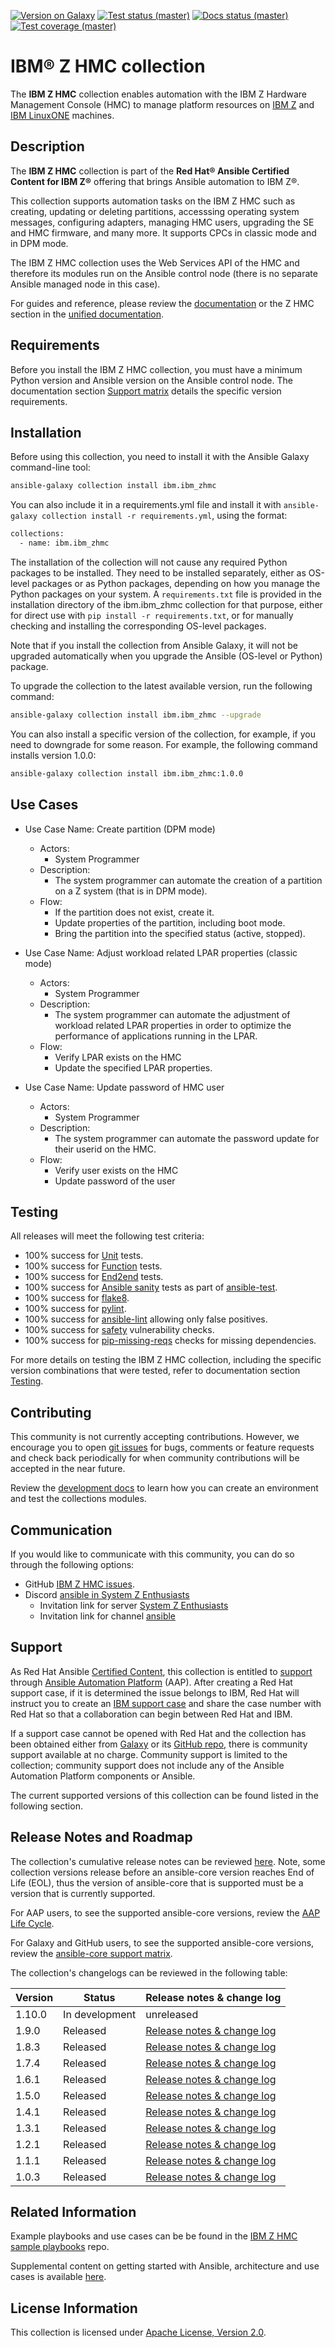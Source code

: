 <!---
Copyright 2017,2020,2024 IBM Corp. All Rights Reserved.

Licensed under the Apache License, Version 2.0 (the "License");
you may not use this file except in compliance with the License.
You may obtain a copy of the License at
   http://www.apache.org/licenses/LICENSE-2.0
Unless required by applicable law or agreed to in writing, software
distributed under the License is distributed on an "AS IS" BASIS,
WITHOUT WARRANTIES OR CONDITIONS OF ANY KIND, either express or implied.
See the License for the specific language governing permissions and
limitations under the License.
-->

<!---
Note: Details on the "Version on Galaxy" badge, below:

Shields.io allows defining dynamic badge creation using data in the result of
an HTTP GET on a JSON based REST API, as follows:

https://img.shields.io/badge/dynamic/json?
  url=<URL>&
  label=<LABEL>&
  query=<$.DATA.SUBDATA>&
  color=<COLOR>&
  prefix=<PREFIX>&
  suffix=<SUFFIX>
plus the standard query parameters (style, color, ...)

Ansible Galaxy returns the latest version of a collection using an HTTP GET on
https://galaxy.ansible.com/api/v2/collections/<NS>/<COLL>/ as follows:

{
    . . .
    "latest_version": {
        "version": "1.0.0",
    }
}

Ansible AutomationHub returns the latest version of a collection using an HTTP GET on
https://console.redhat.com/api/automation-hub/v3/collections/<NS>/<COLL>/ as follows:

{
    . . .
    "highest_version": {
        "version": "1.0.0",
    }
}

That would result in the following markup:

[![Version on AutomationHub](https://img.shields.io/badge/dynamic/json?style=flat&label=hub&prefix=v&url=https://console.redhat.com/api/automation-hub/v3/collections/ibm/ibm_zhmc/&query=highest_version.version)](https://console.redhat.com/ansible/automation-hub/repo/published/ibm/ibm_zhmc/ "Version on AutomationHub")

However, for now this does not work, so it has been removed again from the README page.
For details, see the discussion at https://github.com/ansible-collections/overview/discussions/202
-->

[![Version on Galaxy](https://img.shields.io/badge/dynamic/json?style=flat&label=galaxy&prefix=v&url=https://galaxy.ansible.com/api/v3/plugin/ansible/content/published/collections/index/ibm/ibm_zhmc/versions/%3Fis_highest=true&query=data[0].version)](https://galaxy.ansible.com/ui/repo/published/ibm/ibm_zhmc/ "Version on Galaxy")
[![Test status (master)](https://github.com/zhmcclient/zhmc-ansible-modules/actions/workflows/test.yml/badge.svg?branch=master)](https://github.com/zhmcclient/zhmc-ansible-modules/actions/workflows/test.yml?query=branch%3Amaster "Test status (master)")
[![Docs status (master)](https://github.com/zhmcclient/zhmc-ansible-modules/actions/workflows/pages/pages-build-deployment/badge.svg)](https://github.com/zhmcclient/zhmc-ansible-modules/actions/workflows/pages/pages-build-deployment "Docs status (master)")
[![Test coverage (master)](https://img.shields.io/coveralls/zhmcclient/zhmc-ansible-modules.svg)](https://coveralls.io/github/zhmcclient/zhmc-ansible-modules "Test coverage (master)")

# IBM® Z HMC collection

The **IBM Z HMC** collection enables automation with the IBM Z Hardware
Management Console (HMC) to manage platform resources on
[IBM Z](https://www.ibm.com/it-infrastructure/z) and
[IBM LinuxONE](https://www.ibm.com/it-infrastructure/linuxone/) machines.

## Description

The **IBM Z HMC** collection is part of the
**Red Hat® Ansible Certified Content for IBM Z®** offering that brings Ansible
automation to IBM Z®.

This collection supports automation tasks on the IBM Z HMC such as creating,
updating or deleting partitions, accesssing operating system messages,
configuring adapters, managing HMC users, upgrading the SE and HMC firmware,
and many more. It supports CPCs in classic mode and in DPM mode.

The IBM Z HMC collection uses the Web Services API of the HMC and therefore its
modules run on the Ansible control node (there is no separate Ansible managed
node in this case).

For guides and reference, please review the
[documentation](https://zhmcclient.github.io/zhmc-ansible-modules/)
or the Z HMC section in the
[unified documentation](https://ibm.github.io/z_ansible_collections_doc/).

## Requirements

Before you install the IBM Z HMC collection, you must have a minimum Python
version and Ansible version on the Ansible control node. The documentation section
[Support matrix](https://zhmcclient.github.io/zhmc-ansible-modules/installation.html#support-matrix)
details the specific version requirements.

## Installation

Before using this collection, you need to install it with the Ansible Galaxy
command-line tool:

```sh
ansible-galaxy collection install ibm.ibm_zhmc
```

You can also include it in a requirements.yml file and install it with
`ansible-galaxy collection install -r requirements.yml`, using the format:

```sh
collections:
  - name: ibm.ibm_zhmc
```

The installation of the collection will not cause any required Python packages
to be installed. They need to be installed separately, either as OS-level
packages or as Python packages, depending on how you manage the Python packages
on your system. A `requirements.txt` file is provided in the installation
directory of the ibm.ibm_zhmc collection for that purpose, either for direct use
with `pip install -r requirements.txt`, or for manually checking and installing
the corresponding OS-level packages.

Note that if you install the collection from Ansible Galaxy, it will not be
upgraded automatically when you upgrade the Ansible (OS-level or Python) package.

To upgrade the collection to the latest available version, run the following
command:

```sh
ansible-galaxy collection install ibm.ibm_zhmc --upgrade
```

You can also install a specific version of the collection, for example, if you
need to downgrade for some reason. For example, the following command installs
version 1.0.0:

```sh
ansible-galaxy collection install ibm.ibm_zhmc:1.0.0
```

## Use Cases

* Use Case Name: Create partition (DPM mode)
  * Actors:
    * System Programmer
  * Description:
    * The system programmer can automate the creation of a partition on a Z
      system (that is in DPM mode).
  * Flow:
    * If the partition does not exist, create it.
    * Update properties of the partition, including boot mode.
    * Bring the partition into the specified status (active, stopped).

* Use Case Name: Adjust workload related LPAR properties (classic mode)
  * Actors:
    * System Programmer
  * Description:
    * The system programmer can automate the adjustment of workload related
      LPAR properties in order to optimize the performance of applications
      running in the LPAR.
  * Flow:
    * Verify LPAR exists on the HMC
    * Update the specified LPAR properties.

* Use Case Name: Update password of HMC user
  * Actors:
    * System Programmer
  * Description:
    * The system programmer can automate the password update for their userid on
      the HMC.
  * Flow:
    * Verify user exists on the HMC
    * Update password of the user

## Testing

All releases will meet the following test criteria:

* 100% success for [Unit](https://github.com/zhmcclient/zhmc-ansible-modules/tree/master/tests/unit) tests.
* 100% success for [Function](https://github.com/zhmcclient/zhmc-ansible-modules/tree/master/tests/function) tests.
* 100% success for [End2end](https://github.com/zhmcclient/zhmc-ansible-modules/tree/master/tests/end2end) tests.
* 100% success for [Ansible sanity](https://docs.ansible.com/ansible/latest/dev_guide/testing/sanity/index.html#all-sanity-tests) tests as part of [ansible-test](https://docs.ansible.com/ansible/latest/dev_guide/testing.html#run-sanity-tests).
* 100% success for [flake8](https://flake8.pycqa.org).
* 100% success for [pylint](https://pylint.readthedocs.io/en/stable/).
* 100% success for [ansible-lint](https://ansible.readthedocs.io/projects/lint/) allowing only false positives.
* 100% success for [safety](https://docs.safetycli.com/safety-docs) vulnerability checks.
* 100% success for [pip-missing-reqs](https://github.com/adamtheturtle/pip-check-reqs/blob/master/README.rst) checks for missing dependencies.

For more details on testing the IBM Z HMC collection, including the specific version
combinations that were tested, refer to documentation section
[Testing](https://zhmcclient.github.io/zhmc-ansible-modules/development.html#testing).

## Contributing

This community is not currently accepting contributions. However, we encourage
you to open [git issues](https://github.com/zhmcclient/zhmc-ansible-modules/issues)
for bugs, comments or feature requests and check back periodically for when
community contributions will be accepted in the near future.

Review the [development docs](https://zhmcclient.github.io/zhmc-ansible-modules/development.html)
to learn how you can create an environment and test the collections modules.

## Communication

If you would like to communicate with this community, you can do so through the
following options:

* GitHub [IBM Z HMC issues](https://github.com/zhmcclient/zhmc-ansible-modules/issues).
* Discord [ansible in System Z Enthusiasts](https://discord.com/channels/880322471608344597/1195381184360894595)
  - Invitation link for server [System Z Enthusiasts](https://discord.gg/Kmy5QaUGbB)
  - Invitation link for channel [ansible](https://discord.gg/nHrDdRTC)

## Support

As Red Hat Ansible
[Certified Content](https://catalog.redhat.com/software/search?target_platforms=Red%20Hat%20Ansible%20Automation%20Platform),
this collection is entitled to [support](https://access.redhat.com/support/) through
[Ansible Automation Platform](https://www.redhat.com/en/technologies/management/ansible)
(AAP). After creating a Red Hat support case, if it is determined the issue
belongs to IBM, Red Hat will instruct you to create an
[IBM support case](https://www.ibm.com/mysupport/s/createrecord/NewCase) and
share the case number with Red Hat so that a collaboration can begin between
Red Hat and IBM.

If a support case cannot be opened with Red Hat and the collection has been
obtained either from [Galaxy](https://galaxy.ansible.com/ui/) or its
[GitHub repo](https://github.com/zhmcclient/zhmc-ansible-modules), there is
community support available at no charge. Community support is limited to the
collection; community support does not include any of the Ansible Automation
Platform components or Ansible.

The current supported versions of this collection can be found listed in the
following section.

## Release Notes and Roadmap

The collection's cumulative release notes can be reviewed
[here](https://zhmcclient.github.io/zhmc-ansible-modules/release_notes.html).
Note, some collection versions release before an ansible-core version reaches
End of Life (EOL), thus the version of ansible-core that is supported must be a
version that is currently supported.

For AAP users, to see the supported ansible-core versions, review the
[AAP Life Cycle](https://access.redhat.com/support/policy/updates/ansible-automation-platform).

For Galaxy and GitHub users, to see the supported ansible-core versions, review the
[ansible-core support matrix](https://docs.ansible.com/ansible/latest/reference_appendices/release_and_maintenance.html#ansible-core-support-matrix).

The collection's changelogs can be reviewed in the following table:

| Version  | Status         | Release notes & change log |
|----------|----------------|----------------------------|
| 1.10.0   | In development | unreleased                 |
| 1.9.0    | Released       | [Release notes & change log](https://zhmcclient.github.io/zhmc-ansible-modules/1.9.0/release_notes.html) |
| 1.8.3    | Released       | [Release notes & change log](https://zhmcclient.github.io/zhmc-ansible-modules/1.8.3/release_notes.html) |
| 1.7.4    | Released       | [Release notes & change log](https://zhmcclient.github.io/zhmc-ansible-modules/1.7.4/release_notes.html) |
| 1.6.1    | Released       | [Release notes & change log](https://zhmcclient.github.io/zhmc-ansible-modules/1.6.1/release_notes.html) |
| 1.5.0    | Released       | [Release notes & change log](https://zhmcclient.github.io/zhmc-ansible-modules/1.5.0/release_notes.html) |
| 1.4.1    | Released       | [Release notes & change log](https://zhmcclient.github.io/zhmc-ansible-modules/1.4.1/release_notes.html) |
| 1.3.1    | Released       | [Release notes & change log](https://zhmcclient.github.io/zhmc-ansible-modules/1.3.1/release_notes.html) |
| 1.2.1    | Released       | [Release notes & change log](https://zhmcclient.github.io/zhmc-ansible-modules/1.2.1/release_notes.html) |
| 1.1.1    | Released       | [Release notes & change log](https://zhmcclient.github.io/zhmc-ansible-modules/1.1.1/release_notes.html) |
| 1.0.3    | Released       | [Release notes & change log](https://zhmcclient.github.io/zhmc-ansible-modules/1.0.3/release_notes.html) |

## Related Information

Example playbooks and use cases can be be found in the
[IBM Z HMC sample playbooks](https://github.com/IBM/z_ansible_collections_samples/tree/master/z_systems_administration/zhmc)
repo.

Supplemental content on getting started with Ansible, architecture and use cases
is available [here](https://ibm.github.io/z_ansible_collections_doc/reference/helpful_links.html).

## License Information

This collection is licensed under
[Apache License, Version 2.0](http://www.apache.org/licenses/LICENSE-2.0).
